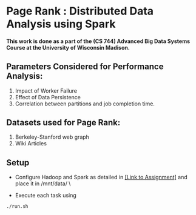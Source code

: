 # Page Rank : Distributed Data Analysis using Spark

#### This work is done as a part of the (CS 744) Advanced Big Data Systems Course at the University of Wisconsin Madison. 

## Parameters Considered for Performance Analysis:
1. Impact of Worker Failure
2. Effect of Data Persistence
3. Correlation between partitions and job completion time.

## Datasets used for Page Rank:
1. Berkeley-Stanford web graph
2. Wiki Articles

## Setup
- Configure Hadoop and Spark as detailed in <a href="https://pages.cs.wisc.edu/~shivaram/cs744-sp24/assignment1.html">[Link to Assignment]</a> and place it in /mnt/data/ \

- Execute each task using
```
./run.sh
``` 


